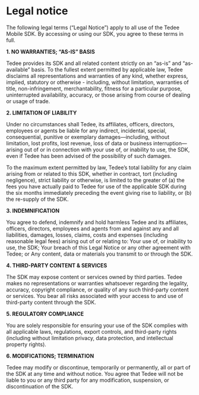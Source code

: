 # Legal notice

The following legal terms (“Legal Notice”) apply to all use of the Tedee Mobile SDK. By accessing or using our SDK, you agree to these terms in full.

**1. NO WARRANTIES; “AS-IS” BASIS**

Tedee provides its SDK and all related content strictly on an “as-is” and “as-available” basis. To the fullest extent permitted by applicable law, Tedee disclaims all representations and warranties of any kind, whether express, implied, statutory or otherwise - including, without limitation, warranties of title, non-infringement, merchantability, fitness for a particular purpose, uninterrupted availability, accuracy, or those arising from course of dealing or usage of trade.

**2. LIMITATION OF LIABILITY**

Under no circumstances shall Tedee, its affiliates, officers, directors, employees or agents be liable for any indirect, incidental, special, consequential, punitive or exemplary damages—including, without limitation, lost profits, lost revenue, loss of data or business interruption—arising out of or in connection with your use of, or inability to use, the SDK, even if Tedee has been advised of the possibility of such damages.

To the maximum extent permitted by law, Tedee’s total liability for any claim arising from or related to this SDK, whether in contract, tort (including negligence), strict liability or otherwise, is limited to the greater of (a) the fees you have actually paid to Tedee for use of the applicable SDK during the six months immediately preceding the event giving rise to liability, or (b) the re-supply of the SDK.

**3. INDEMNIFICATION**

You agree to defend, indemnify and hold harmless Tedee and its affiliates, officers, directors, employees and agents from and against any and all liabilities, damages, losses, claims, costs and expenses (including reasonable legal fees) arising out of or relating to: Your use of, or inability to use, the SDK; Your breach of this Legal Notice or any other agreement with Tedee; or Any content, data or materials you transmit to or through the SDK.

**4. THIRD-PARTY CONTENT & SERVICES**

The SDK may expose content or services owned by third parties. Tedee makes no representations or warranties whatsoever regarding the legality, accuracy, copyright compliance, or quality of any such third-party content or services. You bear all risks associated with your access to and use of third-party content through the SDK.

**5. REGULATORY COMPLIANCE**

You are solely responsible for ensuring your use of the SDK complies with all applicable laws, regulations, export controls, and third-party rights (including without limitation privacy, data protection, and intellectual property rights).

**6. MODIFICATIONS; TERMINATION**

Tedee may modify or discontinue, temporarily or permanently, all or part of the SDK at any time and without notice. You agree that Tedee will not be liable to you or any third party for any modification, suspension, or discontinuation of the SDK.

